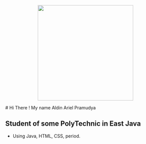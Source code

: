 <p align = "center">
  <img
       width = "300"
       src = "https://initiate.alphacoders.com/images/116/stretched-1920-1080-1169181.jpg?7755"
       >
</p>
# Hi There ! My name Aldin Ariel Pramudya

## Student of some PolyTechnic in East Java
- Using Java, HTML, CSS, period.
